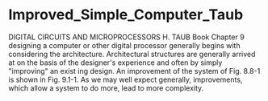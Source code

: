 # Improved_Simple_Computer_Taub
DIGITAL CIRCUITS AND MICROPROCESSORS H. TAUB Book Chapter 9
 designing a computer or other digital processor generally
 begins with considering the architecture.
  Architectural structures are generally arrived at on
 the basis of the designer's experience and often by simply "improving" an exist
ing design. An improvement of the system of Fig. 8.8-1 is shown in Fig. 9.1-1.
 As we may well expect generally, improvements, which allow a system to do
 more, lead to more complexity.
